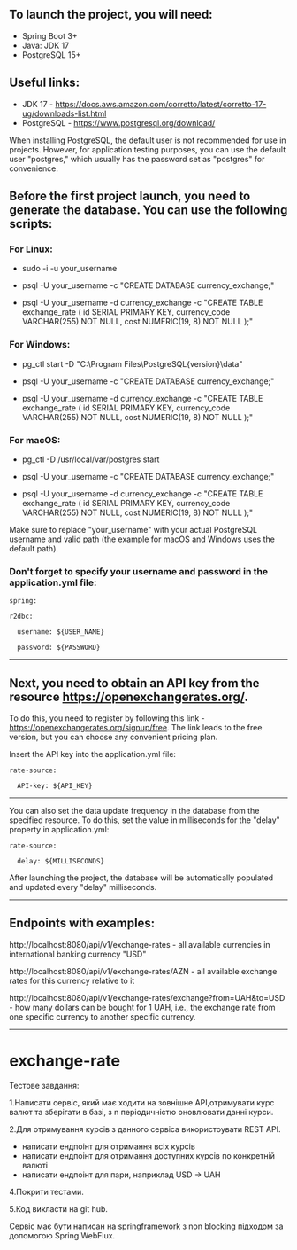 ## To launch the project, you will need:
* Spring Boot 3+
* Java: JDK 17
* PostgreSQL 15+

## Useful links:
* JDK 17 - https://docs.aws.amazon.com/corretto/latest/corretto-17-ug/downloads-list.html
* PostgreSQL - https://www.postgresql.org/download/

When installing PostgreSQL, the default user is not recommended for use in projects. However, for application testing purposes, you can use the default user "postgres," which usually has the password set as "postgres" for convenience.

## Before the first project launch, you need to generate the database. You can use the following scripts:

### For Linux:

* sudo -i -u your_username

* psql -U your_username -c "CREATE DATABASE currency_exchange;"

 * psql -U your_username -d currency_exchange -c "CREATE TABLE exchange_rate (
  id SERIAL PRIMARY KEY,
  currency_code VARCHAR(255) NOT NULL,
  cost NUMERIC(19, 8) NOT NULL
);"

### For Windows:

* pg_ctl start -D "C:\Program Files\PostgreSQL\{version}\data"

* psql -U your_username -c "CREATE DATABASE currency_exchange;"

 * psql -U your_username -d currency_exchange -c "CREATE TABLE exchange_rate (
  id SERIAL PRIMARY KEY,
  currency_code VARCHAR(255) NOT NULL,
  cost NUMERIC(19, 8) NOT NULL
);"

### For macOS: 

* pg_ctl -D /usr/local/var/postgres start

* psql -U your_username -c "CREATE DATABASE currency_exchange;"

* psql -U your_username -d currency_exchange -c "CREATE TABLE exchange_rate (
  id SERIAL PRIMARY KEY,
  currency_code VARCHAR(255) NOT NULL,
  cost NUMERIC(19, 8) NOT NULL
);"

Make sure to replace "your_username" with your actual PostgreSQL username and valid path (the example for macOS and Windows uses the default path).


### Don't forget to specify your username and password in the application.yml file:

    spring:

    r2dbc:

      username: ${USER_NAME}

      password: ${PASSWORD}

***********************************************************************************************************************

## Next, you need to obtain an API key from the resource https://openexchangerates.org/.
To do this, you need to register by following this link - https://openexchangerates.org/signup/free. The link leads to the free version, but you can choose any convenient pricing plan.

Insert the API key into the application.yml file:

    rate-source:

      API-key: ${API_KEY}
***********************************************************************************************************************

You can also set the data update frequency in the database from the specified resource.
To do this, set the value in milliseconds for the "delay" property in application.yml:

    rate-source:

      delay: ${MILLISECONDS}

After launching the project, the database will be automatically populated and updated every "delay" milliseconds.

***********************************************************************************************************************
## Endpoints with examples:

http://localhost:8080/api/v1/exchange-rates - all available currencies in international banking currency "USD"

http://localhost:8080/api/v1/exchange-rates/AZN - all available exchange rates for this currency relative to it

http://localhost:8080/api/v1/exchange-rates/exchange?from=UAH&to=USD - how many dollars can be bought for 1 UAH, i.e., the exchange rate from one specific currency to another specific currency.
***********************************************************************************************************************

# exchange-rate
Тестове завдання:

1.Написати сервіс, який має ходити на зовнішне API,отримувати курс валют та зберігати в базі, з n періодичністю оновлювати данні курси.

2.Для отримування курсів з данного сервіса використоувати REST API.

 - написати ендпоінт для отримання всіх курсів
 - написати ендпоінт для отримання доступних курсів по конкретній валюті
 - написати ендпоінт для пари, наприклад USD -> UAH

4.Покрити тестами. 

5.Код викласти на git hub.

Сервіс має бути написан на springframework з non blocking підходом
за допомогою Spring WebFlux.
